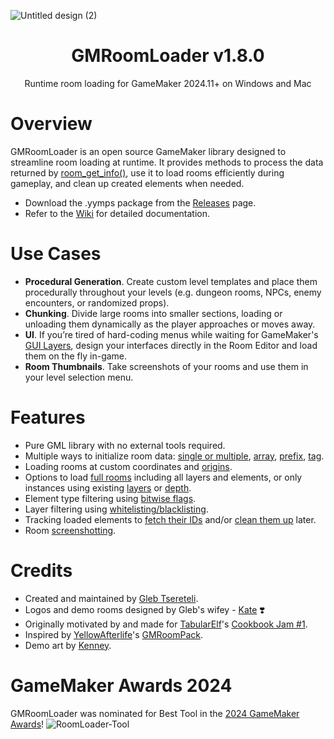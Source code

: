 ![Untitled design (2)](https://github.com/glebtsereteli/GMRoomLoader/assets/50461722/e82ecee8-149d-4a04-bf85-4010535ce033)

<h1 align="center">GMRoomLoader v1.8.0</h1>
<p align="center">Runtime room loading for GameMaker 2024.11+ on Windows and Mac</p>

# Overview
GMRoomLoader is an open source GameMaker library designed to streamline room loading at runtime. It provides methods to process the data returned by [room_get_info()](https://manual.gamemaker.io/monthly/en/GameMaker_Language/GML_Reference/Asset_Management/Rooms/room_get_info.htm), use it to load rooms efficiently during gameplay, and clean up created elements when needed.

* Download the .yymps package from the [Releases](https://github.com/glebtsereteli/GMRoomLoader/releases) page.
* Refer to the [Wiki](https://github.com/glebtsereteli/GMRoomLoader/wiki) for detailed documentation.

# Use Cases
* **Procedural Generation**. Create custom level templates and place them procedurally throughout your levels (e.g. dungeon rooms, NPCs, enemy encounters, or randomized props).
* **Chunking**. Divide large rooms into smaller sections, loading or unloading them dynamically as the player approaches or moves away.
* **UI**. If you’re tired of hard-coding menus while waiting for GameMaker's [GUI Layers](https://github.com/orgs/YoYoGames/projects/13/views/1?pane=issue&itemId=31152377), design your interfaces directly in the Room Editor and load them on the fly in-game.
* **Room Thumbnails**. Take screenshots of your rooms and use them in your level selection menu.

# Features
- Pure GML library with no external tools required.
- Multiple ways to initialize room data: [single or multiple](https://github.com/glebtsereteli/GMRoomLoader/wiki/RoomLoader()-static-constructor-%E2%80%90-main-interface#-data_initroom----structroomloader), [array](https://github.com/glebtsereteli/GMRoomLoader/wiki/RoomLoader()-static-constructor-%E2%80%90-main-interface#-data_init_arrayrooms---structroomloader), [prefix](https://github.com/glebtsereteli/GMRoomLoader/wiki/RoomLoader()-static-constructor-%E2%80%90-main-interface#-data_init_prefixprefix---arrayassetgmroom), [tag](https://github.com/glebtsereteli/GMRoomLoader/wiki/RoomLoader()-static-constructor-%E2%80%90-main-interface#-data_init_tagtag---arrayassetgmroom).
- Loading rooms at custom coordinates and [origins](https://github.com/glebtsereteli/GMRoomLoader/wiki/RoomLoader()-static-constructor-%E2%80%90-main-interface#-origin).
- Options to load [full rooms](https://github.com/glebtsereteli/GMRoomLoader/wiki/RoomLoader()-static-constructor-%E2%80%90-main-interface#-loadroom-x-y-xorigin-yorigin-flags---structroomloaderreturndata) including all layers and elements, or only instances using existing [layers](https://github.com/glebtsereteli/GMRoomLoader/wiki/RoomLoader()-static-constructor-%E2%80%90-main-interface#-load_instances_layerroom-x-y-layer-xorigin-yorigin---arrayidinstance) or [depth](https://github.com/glebtsereteli/GMRoomLoader/wiki/RoomLoader()-static-constructor-%E2%80%90-main-interface#-load_instances_depthroom-x-y-depth-xorigin-yorigin---arrayidinstance).
- Element type filtering using [bitwise flags](https://github.com/glebtsereteli/GMRoomLoader/wiki/Enums#roomloader_flag).
- Layer filtering using [whitelisting/blacklisting](https://github.com/glebtsereteli/GMRoomLoader/wiki/RoomLoader()-static-constructor-%E2%80%90-main-interface#%E2%84%B9%EF%B8%8F-whitelistblacklist-layer-filtering).
- Tracking loaded elements to [fetch their IDs](https://github.com/glebtsereteli/GMRoomLoader/wiki/RoomLoaderReturnData()-constructor-%E2%80%90-returned-data-handler#%E2%84%B9%EF%B8%8F-getters) and/or [clean them up](https://github.com/glebtsereteli/GMRoomLoader/wiki/RoomLoaderReturnData()-constructor-%E2%80%90-returned-data-handler#%E2%84%B9%EF%B8%8F-cleanup) later.
- Room [screenshotting](https://github.com/glebtsereteli/GMRoomLoader/wiki/RoomLoader()-static-constructor-%E2%80%90-main-interface#-take_screenshotroom-xorigin-yorigin-flags---idsprite).

# Credits
- Created and maintained by [Gleb Tsereteli](https://twitter.com/glebtsereteli).
- Logos and demo rooms designed by Gleb's wifey - [Kate](https://www.instagram.com/k8te_iv) ❣️
- Originally motivated by and made for [TabularElf](https://twitter.com/TabularElf)'s [Cookbook Jam #1](https://itch.io/jam/cookbook-jam-1).
- Inspired by [YellowAfterlife](https://twitter.com/YellowAfterlife)'s [GMRoomPack](https://yellowafterlife.itch.io/gmroompack).
- Demo art by [Kenney](https://twitter.com/KenneyNL).

# GameMaker Awards 2024
GMRoomLoader was nominated for Best Tool in the [2024 GameMaker Awards](https://gamemaker.io/en/blog/gamemaker-awards-2024-winners)!
![RoomLoader-Tool](https://github.com/user-attachments/assets/9f24ea91-21da-4f2c-9427-f8ab9cfb778d)
